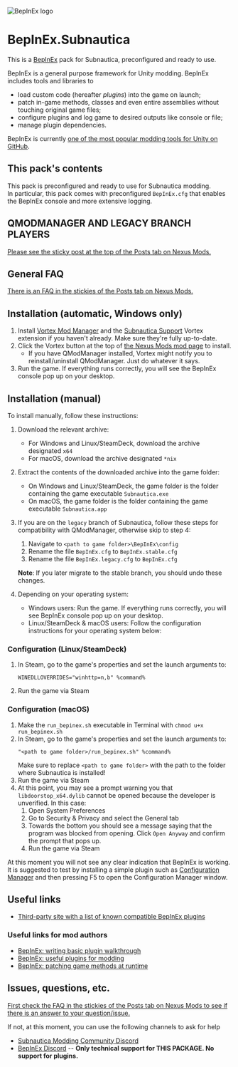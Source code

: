 ![BepInEx logo](https://avatars2.githubusercontent.com/u/39589027?s=256)

# BepInEx.Subnautica

This is a [BepInEx](https://github.com/BepInEx/BepInEx) pack for Subnautica, preconfigured and ready to use.

BepInEx is a general purpose framework for Unity modding. BepInEx includes tools and libraries to

-   load custom code (hereafter _plugins_) into the game on launch;
-   patch in-game methods, classes and even entire assemblies without touching original game files;
-   configure plugins and log game to desired outputs like console or file;
-   manage plugin dependencies.

BepInEx is currently [one of the most popular modding tools for Unity on GitHub](https://github.com/topics/modding?o=desc&s=stars).

## This pack's contents

This pack is preconfigured and ready to use for Subnautica modding.  
In particular, this pack comes with preconfigured `BepInEx.cfg` that enables the BepInEx console and more extensive logging.

## QMODMANAGER AND LEGACY BRANCH PLAYERS

[Please see the sticky post at the top of the Posts tab on Nexus Mods.](https://www.nexusmods.com/subnautica/mods/1108?tab=posts)

## General FAQ

[There is an FAQ in the stickies of the Posts tab on Nexus Mods.](https://www.nexusmods.com/subnautica/mods/1108?tab=posts)

## Installation (automatic, Windows only)

1. Install [Vortex Mod Manager](https://www.nexusmods.com/about/vortex/) and the [Subnautica Support](https://www.nexusmods.com/site/mods/202) Vortex extension if you haven't already. Make sure they're fully up-to-date.
2. Click the Vortex button at the top of [the Nexus Mods mod page](https://www.nexusmods.com/subnautica/mods/1108) to install.
    - If you have QModManager installed, Vortex might notify you to reinstall/uninstall QModManager. Just do whatever it says.
3. Run the game. If everything runs correctly, you will see the BepInEx console pop up on your desktop.

## Installation (manual)

To install manually, follow these instructions:

1. Download the relevant archive:
    - For Windows and Linux/SteamDeck, download the archive designated `x64`
    - For macOS, download the archive designated `*nix`
2. Extract the contents of the downloaded archive into the game folder:
    - On Windows and Linux/SteamDeck, the game folder is the folder containing the game executable `Subnautica.exe`
    - On macOS, the game folder is the folder containing the game executable `Subnautica.app`
3. If you are on the `legacy` branch of Subnautica, follow these steps for compatibility with QModManager, otherwise skip to step 4:
   1. Navigate to `<path to game folder>\BepInEx\config`
   2. Rename the file `BepInEx.cfg` to `BepInEx.stable.cfg`
   3. Rename the file `BepInEx.legacy.cfg` to `BepInEx.cfg`
   
   **Note**: If you later migrate to the stable branch, you should undo these changes.
4. Depending on your operating system:
    - Windows users: Run the game. If everything runs correctly, you will see BepInEx console pop up on your desktop.
    - Linux/SteamDeck & macOS users: Follow the configuration instructions for your operating system below:

### Configuration (Linux/SteamDeck)

1. In Steam, go to the game's properties and set the launch arguments to:
    ```
    WINEDLLOVERRIDES="winhttp=n,b" %command%
    ```
2. Run the game via Steam

### Configuration (macOS)

1. Make the `run_bepinex.sh` executable in Terminal with `chmod u+x run_bepinex.sh`
2. In Steam, go to the game's properties and set the launch arguments to:
    ```
    "<path to game folder>/run_bepinex.sh" %command%
    ```
    Make sure to replace `<path to game folder>` with the path to the folder where Subnautica is installed!
3. Run the game via Steam
4. At this point, you may see a prompt warning you that `libdoorstop_x64.dylib` cannot be opened because the developer is unverified. In this case:
   1. Open System Preferences
   2. Go to Security & Privacy and select the General tab
   3. Towards the bottom you should see a message saying that the program was blocked from opening. Click `Open Anyway` and confirm the prompt that pops up.
   4. Run the game via Steam

At this moment you will not see any clear indication that BepInEx is working. It is suggested to test by installing a simple plugin such as [Configuration Manager](https://www.nexusmods.com/subnautica/mods/1112) and then pressing F5 to open the Configuration Manager window.

## Useful links

-   [Third-party site with a list of known compatible BepInEx plugins](https://ramuneneptune.github.io/modlists/sn.html)

### Useful links for mod authors

-   [BepInEx: writing basic plugin walkthrough](https://docs.bepinex.dev/articles/dev_guide/plugin_tutorial/)
-   [BepInEx: useful plugins for modding](https://docs.bepinex.dev/articles/dev_guide/dev_tools.html)
-   [BepInEx: patching game methods at runtime](https://docs.bepinex.dev/articles/dev_guide/runtime_patching.html)

## Issues, questions, etc.

[First check the FAQ in the stickies of the Posts tab on Nexus Mods to see if there is an answer to your question/issue.](https://www.nexusmods.com/subnautica/mods/1108?tab=posts)

If not, at this moment, you can use the following channels to ask for help

-   [Subnautica Modding Community Discord](https://discord.gg/UpWuWwq)
-   [BepInEx Discord](https://discord.gg/MpFEDAg) -- **Only technical support for THIS PACKAGE. No support for plugins.**
